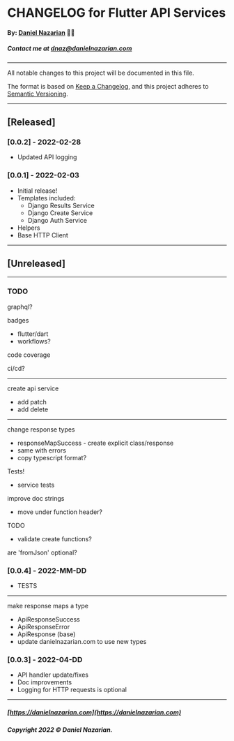 # CHANGELOG for Flutter API Services
#### By: [Daniel Nazarian](https://danielnazarian) 🐧👹
##### Contact me at <dnaz@danielnazarian.com>

-------------------------------------------------------

All notable changes to this project will be documented in this file.

The format is based on [Keep a Changelog](https://keepachangelog.com/en/1.0.0/),
and this project adheres to [Semantic Versioning](https://semver.org/spec/v2.0.0.html).


-------------------------------------------------------

## [Released]

### [0.0.2] - 2022-02-28
- Updated API logging


### [0.0.1] - 2022-02-03
- Initial release!
- Templates included:
  - Django Results Service
  - Django Create Service
  - Django Auth Service
- Helpers
- Base HTTP Client



-------------------------------------------------------

## [Unreleased]

-------------------------------------------------------
### TODO

graphql?


badges
- flutter/dart
- workflows?

code coverage

ci/cd?

------

create api service
- add patch
- add delete

------

change response types
- responseMapSuccess - create explicit class/response
- same with errors
- copy typescript format?




Tests!
- service tests

improve doc strings
- move under function header?


TODO
- validate create functions?


are 'fromJson' optional?

### [0.0.4] - 2022-MM-DD
- TESTS

---

make response maps a type
- ApiResponseSuccess
- ApiResponseError
- ApiResponse (base)
- update danielnazarian.com to use new types


### [0.0.3] - 2022-04-DD
- API handler update/fixes
- Doc improvements
- Logging for HTTP requests is optional



-------------------------------------------------------

##### [https://danielnazarian.com](https://danielnazarian.com)
##### Copyright 2022 © Daniel Nazarian.
